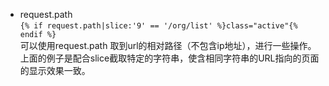 - request.path  
`{% if request.path|slice:'9' == '/org/list' %}class="active"{% endif %}`  
可以使用request.path 取到url的相对路径（不包含ip地址），进行一些操作。上面的例子是配合slice截取特定的字符串，使含相同字符串的URL指向的页面的显示效果一致。  
